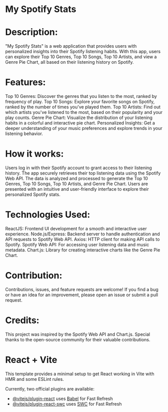 
# My Spotify Stats

# Description:
"My Spotify Stats" is a web application that provides users with personalized insights into their Spotify listening habits. With this app, users can explore their Top 10 Genres, Top 10 Songs, Top 10 Artists, and view a Genre Pie Chart, all based on their listening history on Spotify.

# Features:

Top 10 Genres: Discover the genres that you listen to the most, ranked by frequency of play.
Top 10 Songs: Explore your favorite songs on Spotify, ranked by the number of times you've played them.
Top 10 Artists: Find out which artists you've listened to the most, based on their popularity and your play counts.
Genre Pie Chart: Visualize the distribution of your listening habits in a colorful and interactive pie chart.
Personalized Insights: Get a deeper understanding of your music preferences and explore trends in your listening behavior.

# How it works:

Users log in with their Spotify account to grant access to their listening history.
The app securely retrieves their top listening data using the Spotify Web API.
The data is analyzed and processed to generate the Top 10 Genres, Top 10 Songs, Top 10 Artists, and Genre Pie Chart.
Users are presented with an intuitive and user-friendly interface to explore their personalized Spotify stats.

# Technologies Used:

ReactJS: Frontend UI development for a smooth and interactive user experience.
Node.js/Express: Backend server to handle authentication and API requests to Spotify Web API.
Axios: HTTP client for making API calls to Spotify.
Spotify Web API: For accessing user listening data and music metadata.
Chart.js: Library for creating interactive charts like the Genre Pie Chart.

# Contribution:
Contributions, issues, and feature requests are welcome! If you find a bug or have an idea for an improvement, please open an issue or submit a pull request.

# Credits:
This project was inspired by the Spotify Web API and Chart.js. Special thanks to the open-source community for their valuable contributions.

# React + Vite

This template provides a minimal setup to get React working in Vite with HMR and some ESLint rules.

Currently, two official plugins are available:

- [@vitejs/plugin-react](https://github.com/vitejs/vite-plugin-react/blob/main/packages/plugin-react/README.md) uses [Babel](https://babeljs.io/) for Fast Refresh
- [@vitejs/plugin-react-swc](https://github.com/vitejs/vite-plugin-react-swc) uses [SWC](https://swc.rs/) for Fast Refresh
